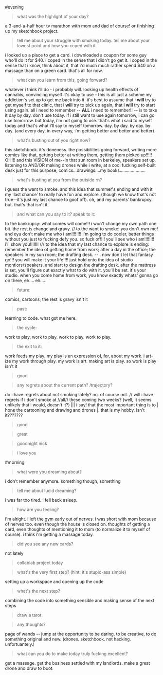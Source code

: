 


#evening


> what was the highlight of your day?

a 3-and-a-half hour tv marathon with mom and dad of course!  or finishing up my sketchbook project.


> tell me about your struggle with smoking today. tell me about your lowest point and how you coped with it.

i looked up a place to get a card. i downloaded a coupon for some guy who'll do it for $40.  i coped in the sense that i didn't go get it. i coped in the sense that i know,  think about it,  that i'd much much rather spend $40 on a massage than on a green card.    that's all for now.


> what can you learn from this, going forward?

whatever i think i'll do - i probably will.    looking up health effects of cannabis, convincing myself it's okay to use -  this is all just a scheme my addiction's set up to get me back into it.    it's best to assume that i **will** try to get myself to that clinic, that i **will** try to pick up again, that i **will** try to start using again.    all i need to remember -- **ALL** i need to remember!! -- is to take it day by day.  don't use today. if i still want to use again tomorrow, i can go use tomorrow.  but today, i'm not going to use. that's what i said to myself today and that's what i'll say to myself tomorrow. day. by day. by day. by day.       (and every day, in every way, i'm getting better and better and better).


> what's busting out of you right now?

this sketchbook. it's doneness. the possibilities going forward, writing more comics like that, getting better at writing them, getting them picked up!!!!!   OH!!!   and this VISION of me--in that sun room in berkeley, speakers set up, listening to AND/OR making drones while i write, at a cool fucking self-built desk just for this purpose, comics...drawings....my books.....................


> what's busting at you from the outside rn?

i guess the want to smoke.    and this idea that summer's ending and with it my 'last chance' to really have fun and explore.   (though we know that's not true--it's just my last chance to goof off).     oh, and my parents' bankrupcy. but. that's that isn't it.


> and what can you say to it? speak to it:

to the bankrupcy:  what comes will come!!!  i won't change my own path one bit.  the rest is change and gravy.   //   to the want to smoke: you don't own me! and oyu don't make me who i am!!!!!!!! i'm going to do cooler, better things without you just to fucking defy you. so fuck off!!! you'll see who i am!!!!!!!! i'll show you!!!!!!!   ///   to the idea that my last chance to explore is ending:  remember the idea of getting home from work;  after a day in the office;  the speakers in my sun room; the drafting desk.  --   .   now don't let that fantasy go!!! you will make it your life!!!!    just hold onto the idea of studio montiors/speakers,   and start to design the drafting desk.   after the mattress is set, you'll figure out exactly what to do with it. you'll be set.   it's your studio.  when you come home from work, you know exactly whats' gonna go on there, eh.... eh.....


> future:

comics, cartoons;   the rest is gravy isn't it


> past:

learning to code. what got me here.


> the cycle:

work to play. work to play. work to play. work to play.


> the exit to it:

work feeds my play. my play is an expression of, for, about my work. i art-ize my work through play. my work is art. making art is play. so work is play isn't it


> good




> any regrets about the current path? /trajectory?

do i have regrets about not smoking lately? no. of course not.  //  will i have regrets if i don't smoke at //all// these coming two weeks?  (well, it seems unlikely that i would, doesn't it?)     |||    i say! that the most important thing is to    |    hone the cartooning and drawing and drones   |.   that is my hobby, isn't it???????


> good




> great




> goodnight nick




> i love you







#morning


> what were you dreaming about?

i don't remember anymore. something though, something


> tell me about lucid dreaming?

i was far too tired. i fell back asleep.


> how are you feeling?

i'm alright. i left the gym early out of nerves.  i was short with mom because of nerves too. even though the house is closed on.  thoughts of getting a card, even thoughts of mentioning it to mom (to normalize it to myself of course).  i think i'm getting a massage today.


> did you see any new cards?

not lately


> collablab project today




> what's the very first step? (hint: it's stupid-ass simple)

setting up a workspace and opening up the code


> what's the next step?

combining the code into something sensible   and making sense of the next steps


> draw a tarot




> any thoughts?

page of wands -- jump at the opportunity to be daring, to be creative, to do something original and new.    (drones. sketchbook.  not hacking. unfortuantely.)


> what can you do to make today truly fucking excellent?

get a massage. get the business settled with my landlords.   make a great drone and draw to boot.


